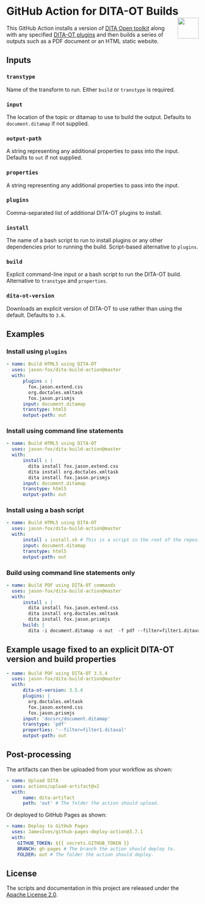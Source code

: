 # GitHub Action for DITA-OT Builds  [<img src="https://www.dita-ot.org/images/dita-ot-logo.svg" align="right" height="55">](https://www.dita-ot.org)

This GitHub Action installs a version of [DITA Open toolkit](https://www.dita-ot.org) along with any specified [DITA-OT plugins](https://www.dita-ot.org/plugins) and then builds a series of outputs such as a PDF document or an HTML static website.

## Inputs

### `transtype`

Name of the transform to run. Either `build` or `transtype` is required.

### `input`

The location of the topic or ditamap to use to build the output. Defaults to `document.ditamap` if not supplied.

### `output-path`

A string representing any additional properties to pass into the input. Defaults to `out` if not supplied.

### `properties`

A string representing any additional properties to pass into the input.

### `plugins`

Comma-separated list of additional DITA-OT plugins to install.

### `install`

The name of a bash script to run to install plugins or any other dependencies prior to running the build. Script-based alternative to `plugins`.

### `build`

Explicit command-line input or a bash script to run the DITA-OT build.  Alternative to `transtype` and `properties`.

### `dita-ot-version`

Downloads an explicit version of DITA-OT to use rather than using the default. Defaults to `3.6`.


## Examples

### Install using `plugins`

```yaml
- name: Build HTML5 using DITA-OT
  uses: jason-fox/dita-build-action@master
  with:
      plugins : |
        fox.jason.extend.css
        org.doctales.xmltask
        fox.jason.prismjs
      input: document.ditamap
      transtype: html5
      output-path: out
```

### Install using command line statements

```yaml
- name: Build HTML5 using DITA-OT
  uses: jason-fox/dita-build-action@master
  with:
      install : |
        dita install fox.jason.extend.css
        dita install org.doctales.xmltask
        dita install fox.jason.prismjs
      input: document.ditamap
      transtype: html5
      output-path: out
```

### Install using a bash script

```yaml
- name: Build HTML5 using DITA-OT
  uses: jason-fox/dita-build-action@master
  with:
      install : install.sh # This is a script in the root of the repository
      input: document.ditamap
      transtype: html5
      output-path: out
```

### Build using command line statements only

```yaml
- name: Build PDF using DITA-OT commands
  uses: jason-fox/dita-build-action@master
  with:
      install : |
        dita install fox.jason.extend.css
        dita install org.doctales.xmltask
        dita install fox.jason.prismjs
      build: |
        dita -i document.ditamap -o out  -f pdf --filter=filter1.ditaval
```

## Example usage fixed to an explicit DITA-OT version and build properties

```yaml
- name: Build PDF using DITA-OT 3.5.4
  uses: jason-fox/dita-build-action@master
  with:
      dita-ot-version: 3.5.4
      plugins: |
        org.doctales.xmltask
        fox.jason.extend.css
        fox.jason.prismjs
      input: 'docsrc/document.ditamap'
      transtype: 'pdf'
      properties: '--filter=filter1.ditaval'
      output-path: out
```

## Post-processing

The artifacts can then be uploaded from your workflow as shown:

```yaml
- name: Upload DITA
  uses: actions/upload-artifact@v2
  with:
      name: dita-artifact
      path: 'out' # The folder the action should upload.
```

Or deployed to GitHub Pages as shown:

```yaml
- name: Deploy to GitHub Pages
  uses: JamesIves/github-pages-deploy-action@3.7.1
  with:
    GITHUB_TOKEN: ${{ secrets.GITHUB_TOKEN }}
    BRANCH: gh-pages # The branch the action should deploy to.
    FOLDER: out # The folder the action should deploy.
```

## License

The scripts and documentation in this project are released under the [Apache License 2.0](LICENSE).
